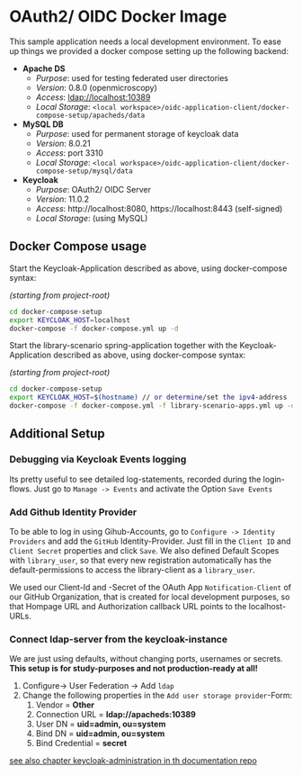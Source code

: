 # OAuth2/ OIDC Docker Image

This sample application needs a local development environment. To ease up things we provided a docker compose
setting up the following backend:
- **Apache DS**
    - _Purpose_: used for testing federated user directories
    - _Version_: 0.8.0 (openmicroscopy)
    - _Access_: [ldap://localhost:10389](ldap://localhost:10389)
    - _Local Storage_: `<local workspace>/oidc-application-client/docker-compose-setup/apacheds/data`
- **MySQL DB**
    - _Purpose_: used for permanent storage of keycloak data
    - _Version_: 8.0.21
    - _Access_: port 3310
    - _Local Storage_: `<local workspace>/oidc-application-client/docker-compose-setup/mysql/data`
- **Keycloak**
    - _Purpose_: OAuth2/ OIDC Server
    - _Version_: 11.0.2
    - _Access_: http://localhost:8080, https://localhost:8443 (self-signed)
    - _Local Storage_: (using MySQL) 
    
## Docker Compose usage

Start the Keycloak-Application described as above, using docker-compose syntax:

*(starting from project-root)*
```bash
cd docker-compose-setup
export KEYCLOAK_HOST=localhost
docker-compose -f docker-compose.yml up -d
```

Start the library-scenario spring-application together with 
the Keycloak-Application described as above, using docker-compose syntax:

*(starting from project-root)*
```bash
cd docker-compose-setup
export KEYCLOAK_HOST=$(hostname) // or determine/set the ipv4-address
docker-compose -f docker-compose.yml -f library-scenario-apps.yml up -d
```

## Additional Setup

### Debugging via Keycloak Events logging

Its pretty useful to see detailed log-statements, recorded during
the login-flows. Just go to `Manage -> Events` and activate the Option `Save Events`

### Add Github Identity Provider

To be able to log in using Gihub-Accounts, go to `Configure -> Identity Providers` and add
the `GitHub` Identity-Provider.
Just fill in the `Client ID` and `Client Secret` properties and click `Save`.
We also defined Default Scopes with `library_user`, so that every new registration
automatically has the default-permissions to access the library-client as a `library_user`.

We used our Client-Id and -Secret of the OAuth App `Notification-Client` 
of our GitHub Organization, that is created for local development purposes, so that
Hompage URL and Authorization callback URL points to the localhost-URLs.


### Connect ldap-server from the keycloak-instance

We are just using defaults, without changing ports, usernames or secrets.
**This setup is for study-purposes and not production-ready at all!**

1. Configure-> User Federation -> Add `ldap`
2. Change the following properties in the `Add user storage provider`-Form:
    1. Vendor = **Other**
    2. Connection URL = **ldap://apacheds:10389**
    3. User DN = **uid=admin, ou=system**
    4. Bind DN = **uid=admin, ou=system**
    5. Bind Credential = **secret**

[see also chapter keycloak-administration in th documentation repo](https://github.com/bal-code-camp-rest-oidc/documentation/edit/master/README.md#keycloak-administration)    
